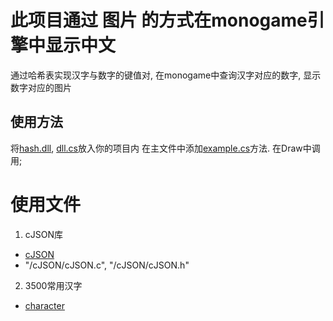 # 此项目通过 **图片** 的方式在monogame引擎中显示中文


  通过哈希表实现汉字与数字的键值对, 在monogame中查询汉字对应的数字, 显示数字对应的图片
## 使用方法
  将[hash.dll](/dll/hash.dll), [dll.cs](/in_monogame/dll.cs)放入你的项目内
在主文件中添加[example.cs](/in_monogame/example.cs)方法.
  在Draw中调用;


# 使用文件
1. cJSON库
  - [cJSON](https://github.com/DaveGamble/cJSON)
  - "/cJSON/cJSON.c", "/cJSON/cJSON.h"
2. 3500常用汉字
  - [character](https://github.com/elephantnose/characters)
